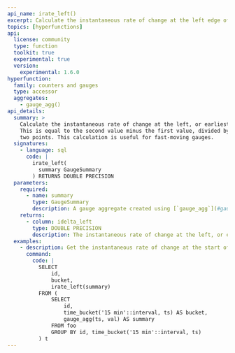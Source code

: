 ```yaml
---
api_name: irate_left()
excerpt: Calculate the instantaneous rate of change at the left edge of a gauge aggregate
topics: [hyperfunctions]
api:
  license: community
  type: function
  toolkit: true
  experimental: true
  version:
    experimental: 1.6.0
hyperfunction:
  family: counters and gauges
  type: accessor
  aggregates:
    - gauge_agg()
api_details:
  summary: >
    Calculate the instantaneous rate of change at the left, or earliest, edge of a gauge aggregate.
    This is equal to the second value minus the first value, divided by the time lapse between the
    two points. This calculation is useful for fast-moving gauges.
  signatures:
    - language: sql
      code: |
        irate_left(
          summary GaugeSummary
        ) RETURNS DOUBLE PRECISION
  parameters:
    required:
      - name: summary
        type: GaugeSummary
        description: A gauge aggregate created using [`gauge_agg`](#gauge_agg)
    returns:
      - column: idelta_left
        type: DOUBLE PRECISION
        description: The instantaneous rate of change at the left, or earliest, edge of the gauge aggregate
  examples:
    - description: Get the instantaneous rate of change at the start of each 15-minute gauge aggregate.
      command:
        code: |
          SELECT
              id,
              bucket,
              irate_left(summary)
          FROM (
              SELECT
                  id,
                  time_bucket('15 min'::interval, ts) AS bucket,
                  gauge_agg(ts, val) AS summary
              FROM foo
              GROUP BY id, time_bucket('15 min'::interval, ts)
          ) t
---
```


